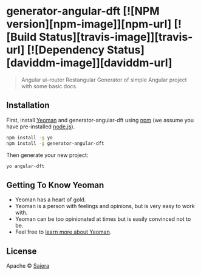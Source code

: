 # generator-angular-dft [![NPM version][npm-image]][npm-url] [![Build Status][travis-image]][travis-url] [![Dependency Status][daviddm-image]][daviddm-url]
> Angular ui-router Restangular
> Generator of simple Angular project with some basic docs.

## Installation

First, install [Yeoman](http://yeoman.io) and generator-angular-dft using [npm](https://www.npmjs.com/) (we assume you have pre-installed [node.js](https://nodejs.org/)).

```bash
npm install -g yo
npm install -g generator-angular-dft
```

Then generate your new project:

```bash
yo angular-dft
```

## Getting To Know Yeoman

 * Yeoman has a heart of gold.
 * Yeoman is a person with feelings and opinions, but is very easy to work with.
 * Yeoman can be too opinionated at times but is easily convinced not to be.
 * Feel free to [learn more about Yeoman](http://yeoman.io/).

## License

Apache © [Sajera]()
